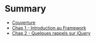 # Summary

* [Couverture](README.md)
* [Chap 1 - Introduction au Framework](chap-1-introduction-au-framework.md)
* [Chap 2 - Quelques rappels sur jQuery](chap-2-quelques-rappels-sur-jquery.md)

